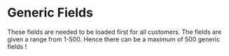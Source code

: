# Generic Fields
These fields are needed to be loaded first for all customers.
The fields are given a range from 1-500. Hence there can be a maximum of 500 generic fields !